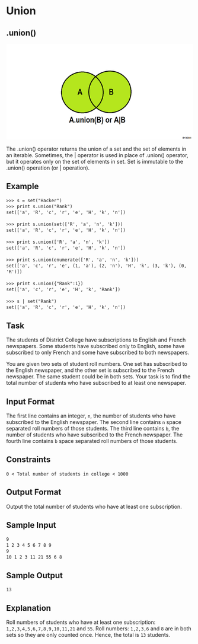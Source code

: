 # Union

## .union()

![Union](../../../images/set_union.png)

The .union() operator returns the union of a set and the set of elements in an iterable.
Sometimes, the | operator is used in place of .union() operator, but it operates only on the set of elements in set.
Set is immutable to the .union() operation (or | operation).

## Example
```
>>> s = set("Hacker")
>>> print s.union("Rank")
set(['a', 'R', 'c', 'r', 'e', 'H', 'k', 'n'])

>>> print s.union(set(['R', 'a', 'n', 'k']))
set(['a', 'R', 'c', 'r', 'e', 'H', 'k', 'n'])

>>> print s.union(['R', 'a', 'n', 'k'])
set(['a', 'R', 'c', 'r', 'e', 'H', 'k', 'n'])

>>> print s.union(enumerate(['R', 'a', 'n', 'k']))
set(['a', 'c', 'r', 'e', (1, 'a'), (2, 'n'), 'H', 'k', (3, 'k'), (0, 'R')])

>>> print s.union({"Rank":1})
set(['a', 'c', 'r', 'e', 'H', 'k', 'Rank'])

>>> s | set("Rank")
set(['a', 'R', 'c', 'r', 'e', 'H', 'k', 'n'])
```

## Task
The students of District College have subscriptions to English and French newspapers. Some students have subscribed only to English, some have subscribed to only French and some have subscribed to both newspapers.

You are given two sets of student roll numbers. One set has subscribed to the English newspaper, and the other set is subscribed to the French newspaper. The same student could be in both sets. Your task is to find the total number of students who have subscribed to at least one newspaper.

## Input Format

The first line contains an integer, `n`, the number of students who have subscribed to the English newspaper.
The second line contains `n` space separated roll numbers of those students.
The third line contains `b`, the number of students who have subscribed to the French newspaper.
The fourth line contains `b` space separated roll numbers of those students.

## Constraints
```
0 < Total number of students in college < 1000
```
## Output Format

Output the total number of students who have at least one subscription.

## Sample Input
```
9
1 2 3 4 5 6 7 8 9
9
10 1 2 3 11 21 55 6 8
```
## Sample Output
```
13
```
## Explanation

Roll numbers of students who have at least one subscription:
`1,2,3,4,5,6,7,8,9,10,11,21` and `55`. Roll numbers: `1,2,3,6` and `8` are in both sets so they are only counted once.
Hence, the total is `13` students.